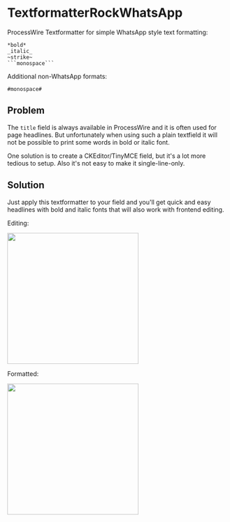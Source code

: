 # TextformatterRockWhatsApp

ProcessWire Textformatter for simple WhatsApp style text formatting:

````
*bold*
_italic_
~strike~
```monospace```
````

Additional non-WhatsApp formats:

```
#monospace#
```

## Problem

The `title` field is always available in ProcessWire and it is often used for page headlines. But unfortunately when using such a plain textfield it will not be possible to print some words in bold or italic font.

One solution is to create a CKEditor/TinyMCE field, but it's a lot more tedious to setup. Also it's not easy to make it single-line-only.

## Solution

Just apply this textformatter to your field and you'll get quick and easy headlines with bold and italic fonts that will also work with frontend editing.

Editing:

<img src=https://i.imgur.com/AC36me2.png width=300>

Formatted:

<img src=https://i.imgur.com/KRUjB3z.png width=300>
